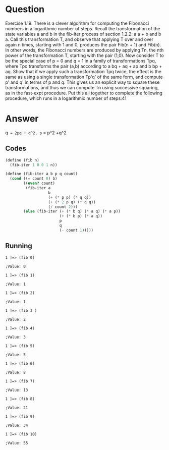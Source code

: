 # Question
Exercise 1.19.   There is a clever algorithm for computing the Fibonacci numbers in a logarithmic number of steps. Recall the transformation of the state variables a and b in the fib-iter process of section 1.2.2: a  a + b and b  a. Call this transformation T, and observe that applying T over and over again n times, starting with 1 and 0, produces the pair Fib(n + 1) and Fib(n). In other words, the Fibonacci numbers are produced by applying Tn, the nth power of the transformation T, starting with the pair (1,0). Now consider T to be the special case of p = 0 and q = 1 in a family of transformations Tpq, where Tpq transforms the pair (a,b) according to a  bq + aq + ap and b  bp + aq. Show that if we apply such a transformation Tpq twice, the effect is the same as using a single transformation Tp'q' of the same form, and compute p' and q' in terms of p and q. This gives us an explicit way to square these transformations, and thus we can compute Tn using successive squaring, as in the fast-expt procedure. Put this all together to complete the following procedure, which runs in a logarithmic number of steps:41

# Answer
q` = 2pq + q^2, p` = p^2 +q^2
## Codes
```scheme
(define (fib n)
  (fib-iter 1 0 0 1 n))

(define (fib-iter a b p q count)
  (cond ((= count 0) b)
        ((even? count)
         (fib-iter a
                   b
                   (+ (* p p) (* q q)) 
                   (+ (* 2 p q) (* q q))
                   (/ count 2)))
        (else (fib-iter (+ (* b q) (* a q) (* a p))
                        (+ (* b p) (* a q))
                        p
                        q 
                        (- count 1)))))
```
## Running
```
1 ]=> (fib 0)

;Value: 0

1 ]=> (fib 1)

;Value: 1

1 ]=> (fib 2)

;Value: 1

1 ]=> (fib 3 )

;Value: 2

1 ]=> (fib 4)

;Value: 3

1 ]=> (fib 5)

;Value: 5

1 ]=> (fib 6)

;Value: 8

1 ]=> (fib 7)

;Value: 13

1 ]=> (fib 8)

;Value: 21

1 ]=> (fib 9)

;Value: 34

1 ]=> (fib 10)

;Value: 55

```
